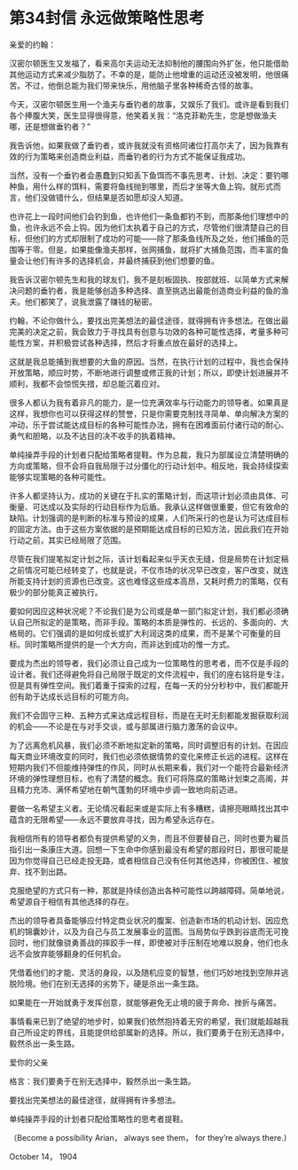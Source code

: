 # 第34封信 永远做策略性思考

亲爱的约翰：

汉密尔顿医生又发福了，看来高尔夫运动无法抑制他的腰围向外扩张，他只能借助其他运动方式来减少脂肪了。不幸的是，能防止他增重的运动还没被发明，他很痛苦。不过，他倒总能为我们带来快乐，用他脑子里各种稀奇古怪的故事。

今天，汉密尔顿医生用一个渔夫与垂钓者的故事，又娱乐了我们。或许是看到我们各个捧腹大笑，医生显得很得意，他笑着关我：“洛克菲勒先生，您是想做渔夫哪，还是想做垂钓者？”

我告诉他，如果我做了垂钓者，或许我就没有资格同诸位打高尔夫了，因为我靠有效的行为策略来创造商业利益，而垂钓者的行为方式不能保证我成功。

当然，没有一个垂钓者会愚蠢到只知丢下鱼饵而不事先思考、计划、决定：要钓哪种鱼，用什么样的饵料，需要将鱼线抛到哪里，而后才坐等大鱼上钩。就形式而言，他们没做错什么，但结果是否如愿却没人知道。

也许花上一段时间他们会钓到鱼，也许他们一条鱼都钓不到，而那条他们理想中的鱼，也许永远不会上钩。因为他们太执着于自己的方式，尽管他们很清楚自己的目标，但他们的方式却限制了成功的可能——除了那条鱼线所及之处，他们捕鱼的范围等于零。但是，如果能像渔夫那样，张网捕鱼，就将扩大捕鱼范围，而丰富的鱼量会让他们有许多的选择机会，并最终捕获到他们想要的鱼。

我告诉汉密尔顿先生和我的球友们，我不是刻板固执、按部就班、以简单方式来解决问题的垂钓者，我是能够创造多种选择、直至挑选出最能创造商业利益的鱼的渔夫。他们都笑了，说我泄露了赚钱的秘密。

约翰，不论你做什么，要找出完美想法的最佳途径，就得拥有许多想法。在做出最完美的决定之前，我会致力于寻找具有创意与功效的各种可能性选择，考量多种可能性方案，并积极尝试各种选择，然后才将重点放在最好的选择上。

这就是我总能捕到我想要的大鱼的原因。当然，在执行计划的过程中，我也会保持开放策略，顺应时势，不断地进行调整或修正我的计划；所以，即使计划进展并不顺利，我都不会惊慌失措，却总能沉着应对。

很多人都认为我有着非凡的能力，是一位充满效率与行动能力的领导者。如果真是这样，我想你也可以获得这样的赞誉，只是你需要克制找寻简单、单向解决方案的冲动，乐于尝试能达成目标的各种可能性办法，拥有在困难面前付诸行动的耐心、勇气和胆略，以及不达目的决不收手的执着精神。

单纯操弄手段的计划者只配给策略者提鞋。作为总裁，我只为部属设立清楚明确的方向或策略，但不会将自我局限于过分僵化的行动计划中。相反地，我会持续探索能够实现策略的各种可能性。

许多人都坚持认为，成功的关键在于扎实的策略计划，而这项计划必须由具体、可衡量、可达成以及实际的行动目标作为后盾。我承认这样做很重要，但它有致命的缺陷。计划强调的是判断的标准与预设的成果，人们所采行的也是认为可达成目标的固定方法。由于这些方案依据的是预期能达成目标的已知方法，因此我们在开始行动之前，其实已经局限了范围。

尽管在我们提笔拟定计划之际，该计划看起来似乎天衣无缝，但是局势在计划定稿之前情况可能已经转变了，也就是说，不仅市场的状况早已改变，客户改变，就连所能支持计划的资源也已改变。这也难怪这些成本高昂，又耗时费力的策略，仅有极少的部分能真正被执行。

要如何因应这种状况呢？不论我们是为公司或是单一部门拟定计划，我们都必须确认自己所拟定的是策略，而非手段。策略的本质是弹性的、长远的、多面向的、大格局的。它们强调的是如何成长或扩大利润这类的成果，而不是某个可衡量的目标。同时策略所提供的是一个大方向，而非达到成功的惟一方式。

要成为杰出的领导者，我们必须让自己成为一位策略性的思考者，而不仅是手段的设计者。我们还得避免将自己局限于既定的文件流程中，我们的座右铭将是专注，但是具有弹性空间。我们着重于探索的过程，在每一天的分分秒秒中，我们都能开创有助于达成长远目标的可能方向。

我们不会固守三种、五种方式来达成远程目标，而是在无时无刻都能发掘获取利润的机会——不论是在与对手交谈，或与部属进行脑力激荡的会议中。

为了远离危机风暴，我们必须不断地拟定新的策略，同时调整旧有的计划。在因应每天商业环境改变的同时，我们也必须依据情势的变化来修正长远的进程。这样在短期内我们不但能维持弹性的作风，同时从长期来看，我们对一个能符合最新经济环境的弹性理想目标，也有了清楚的概念。我们可将陈腐的策略计划束之高阁，并且精力充沛、满怀希望地在朝气蓬勃的环境中步调一致地向前迈进。

要做一名希望主义者。无论情况看起来或是实际上有多糟糕，请擦亮眼睛找出其中蕴含的无限希望——永远不要放弃寻找，因为希望永远存在。

我相信所有的领导者都负有提供希望的义务，而且不但要替自己，同时也要为雇员指引出一条康庄大道。回想一下生命中你感到最没有希望的那段时日，那很可能是因为你觉得自己已经走投无路，或者相信自己没有任何其他选择，你被困住、被放弃、找不到出路。

克服绝望的方式只有一种，那就是持续创造出各种可能性以跨越障碍。简单地说，希望源自于相信有其他选择的存在。

杰出的领导者具备能够应付特定商业状况的腹案、创造新市场的机动计划、因应危机的锦囊妙计，以及为自己与员工发展事业的蓝图。当局势似乎跌到谷底而无可挽回时，他们就像骁勇善战的摔跤手一样，即使被对手压制在地难以脱身，他们也永远不会放弃能够翻身的任何机会。

凭借着他们的才能、灵活的身段，以及随机应变的智慧，他们巧妙地找到空隙并逃脱险境。他们在别无选择的劣势下，硬是杀出一条生路。

如果能在一开始就勇于发挥创意，就能够避免无止境的疲于奔命、挫折与痛苦。

事情看来已到了绝望的地步时，如果我们依然抱持着无穷的希望，我们就能超越我自己所设定的界线，且能提供给部属新的选择。所以，我们要勇于在别无选择中，毅然杀出一条生路。

爱你的父亲

格言：我们要勇于在别无选择中，毅然杀出一条生路。 
 
要找出完美想法的最佳途径，就得拥有许多想法。 
 
单纯操弄手段的计划者只配给策略性的思考者提鞋。 
 
（Become a possibility Arian， always see them， for they’re always there.） 
 
 October 14， 1904 